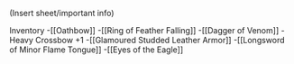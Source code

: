 (Insert sheet/important info)

Inventory
-[[Oathbow]]
-[[Ring of Feather Falling]]
-[[Dagger of Venom]]
-Heavy Crossbow +1
-[[Glamoured Studded Leather Armor]]
-[[Longsword of Minor Flame Tongue]]
-[[Eyes of the Eagle]]